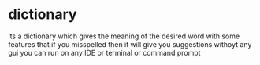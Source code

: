 # dictionary
its a  dictionary which gives the meaning of the desired word 
with some features that if you misspelled then it will give you suggestions
withoyt any gui 
you can run on any IDE or terminal or command prompt
